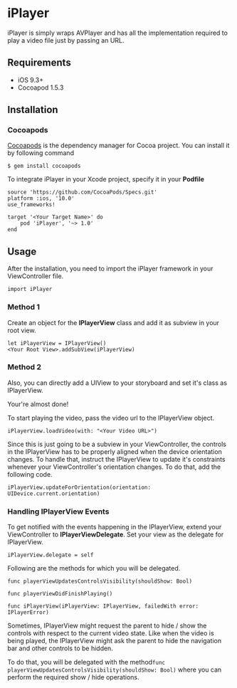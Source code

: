 # iPlayer

iPlayer is simply wraps AVPlayer and has all the implementation required to play a video file just by passing an URL.

## Requirements

* iOS 9.3+
* Cocoapod 1.5.3
## Installation

### Cocoapods

[Cocoapods](https://cocoapods.org) is the dependency manager for Cocoa project. You can install it by following command

```
$ gem install cocoapods
```
To integrate iPlayer in your Xcode project, specify it in your **Podfile**

```
source 'https://github.com/CocoaPods/Specs.git'
platform :ios, '10.0'
use_frameworks!

target '<Your Target Name>' do
    pod 'iPlayer', '~> 1.0'
end
```

## Usage

After the installation, you need to import the iPlayer framework in your ViewController file.

```
import iPlayer
```
### Method 1

Create an object for the **IPlayerView** class and add it as subview in your root view.

```
let iPlayerView = IPlayerView()
<Your Root View>.addSubView(iPlayerView)
```

### Method 2

Also, you can directly add a UIView to your storyboard and set it's class as IPlayerView.

Your're almost done!

To start playing the video, pass the video url to the IPlayerView object.

```
iPlayerView.loadVideo(with: "<Your Video URL>")
```
Since this is just going to be a subview in your ViewController, the controls in the IPlayerView has to be properly aligned when the device orientation changes. To handle that, instruct the IPlayerView to update it's constraints whenever your ViewController's orientation changes. To do that, add the following code.

```
iPlayerView.updateForOrientation(orientation: UIDevice.current.orientation)
```

### Handling IPlayerView Events

To get notified with the events happening in the IPlayerView, extend your ViewController to **IPlayerViewDelegate**. Set your view as the delegate for IPlayerView.

```
iPlayerView.delegate = self
```

Following are the methods for which you will be delegated.

```
func playerViewUpdatesControlsVisibility(shouldShow: Bool)

func playerViewDidFinishPlaying()

func iPlayerView(iPlayerView: IPlayerView, failedWith error: IPlayerError)
```
Sometimes, IPlayerView might request the parent to hide / show the controls with respect to the current video state. Like when the video is being played, the IPlayerView might ask the parent to hide the navigation bar and other controls to be hidden.

To do that, you will be delegated with the method``` func playerViewUpdatesControlsVisibility(shouldShow: Bool) ``` where you can perform the required show / hide operations.
